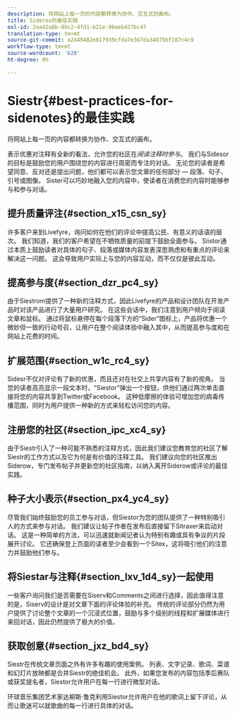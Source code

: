 ```yaml
---
description: 将网站上每一页的内容都转换为协作、交互式的画布。
title: Sideros的最佳实践
exl-id: 2aa42a8b-89c2-4fd1-b21e-96eeb427bc47
translation-type: tm+mt
source-git-commit: a2449482e617939cfda7e367da34875bf187c4c9
workflow-type: tm+mt
source-wordcount: '628'
ht-degree: 0%

---
```


# Siestr{#best-practices-for-sidenotes}的最佳实践

将网站上每一页的内容都转换为协作、交互式的画布。

表示优惠对注释有全新的看法，允许您的社区在&#x200B;*阅读注释时参与*。 我们与Sidesor的目标是鼓励您的用户围绕您的内容进行周密而专注的对话。 无论您的读者是希望同意、反对还是提出问题，他们都可以表示您文章的任何部分 — 段落、句子、引号或图像。 Sister可以巧妙地融入您的内容中，使读者在消费您的内容时能够参与和参与对话。

## 提升质量评注{#section_x15_csn_sy}

许多客户来到Livefyre，询问如何在他们的评论中提高公民、有意义的话语的层次。 我们知道，我们的客户希望在不牺牲质量的前提下鼓励全面参与。 Siistor通过本质上鼓励读者对具体的句子、段落或媒体内容发表深思熟虑和有重点的评论来解决这一问题。 这会导致用户实际上与您的内容互动，而不仅仅是彼此互动。

## 提高参与度{#section_dzr_pc4_sy}

由于Siestrom提供了一种新的注释方式，因此Livefyre的产品和设计团队在开发产品时对该产品进行了大量用户研究。 在这些会话中，我们注意到用户倾向于阅读文章和鼠标。 通过将鼠标悬停在每个段落下方的“Sider”图标上，产品将优惠一个微妙但一致的行动号召，让用户在整个阅读体验中融入其中，从而提高参与度和在网站上花费的时间。

## 扩展范围{#section_w1c_rc4_sy}

Sidesr不仅对评论有了新的优惠，而且还对在社交上共享内容有了新的视角。 当您的读者高亮显示一段文本时，“Siestor”弹出一个按钮，供他们通过两次单击直接将您的内容共享到Twitter或Facebook。 这种低摩擦的体验可增加您的病毒传播范围，同时为用户提供一种新的方式来轻松访问您的内容。

## 注册您的社区{#section_ipc_xc4_sy}

由于Siestr引入了一种可能不熟悉的注释方式，因此我们建议您教育您的社区了解Siestr的工作方式以及它为何是有价值的注释工具。 我们建议向您的社区推出Siderow，专门发布帖子并更新您的社区指南，以纳入离开Siderow或评论的最佳实践。

## 种子大小表示{#section_px4_yc4_sy}

尽管我们始终鼓励您的员工参与对话，但Siestor为您的团队提供了一种特别吸引人的方式来参与对话。 我们建议让帖子作者在发布后直接留下Sitraxer来启动对话。 这是一种简单的方法，可以迅速就新闻记者认为特别有趣或具有争议的片段展开讨论。 它还确保登上页面的读者至少会看到一个Sitex，这将吸引他们的注意力并鼓励他们参与。

## 将Siestar与注释{#section_lxv_1d4_sy}一起使用

一些客户询问我们是否需要在Siserv和Comments之间进行选择，因此值得注意的是，Siserv的设计是对文章下面的评论体验的补充。 传统的评论部分仍然为用户提供了讨论整个文章的一个沉浸式位置，鼓励与多个级别的线程和扩展媒体进行来回对话，因此仍然提供了极大的价值。

## 获取创意{#section_jxz_bd4_sy}

Siestr在传统文章页面之外有许多有趣的使用案例。 列表、文字记录、歌词、菜谱和幻灯片放映都是合并Siestr的绝佳机会。 此外，如果您发布的内容包括季后赛队或获奖提名者，Siestor允许用户在每一行进行微型对话。

环球音乐集团艺术家达柳斯·鲁克利用Siestor允许用户在他的歌词上留下评论，从而让歌迷可以就歌曲的每一行进行具体的对话。
